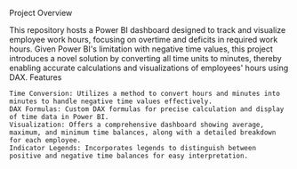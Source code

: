Project Overview

This repository hosts a Power BI dashboard designed to track and visualize employee work hours, focusing on overtime and deficits in required work hours. Given Power BI's limitation with negative time values, this project introduces a novel solution by converting all time units to minutes, thereby enabling accurate calculations and visualizations of employees' hours using DAX.
Features

    Time Conversion: Utilizes a method to convert hours and minutes into minutes to handle negative time values effectively.
    DAX Formulas: Custom DAX formulas for precise calculation and display of time data in Power BI.
    Visualization: Offers a comprehensive dashboard showing average, maximum, and minimum time balances, along with a detailed breakdown for each employee.
    Indicator Legends: Incorporates legends to distinguish between positive and negative time balances for easy interpretation.
